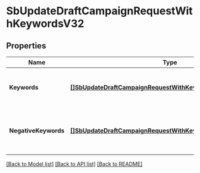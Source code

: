 # SbUpdateDraftCampaignRequestWithKeywordsV32

## Properties
Name | Type | Description | Notes
------------ | ------------- | ------------- | -------------
**Keywords** | [**[]SbUpdateDraftCampaignRequestWithKeywordsKeywords**](SBUpdateDraftCampaignRequestWithKeywords_keywords.md) | An array of keywords associated with the campaign. | [optional] [default to null]
**NegativeKeywords** | [**[]SbUpdateDraftCampaignRequestWithKeywordsNegativeKeywords**](SBUpdateDraftCampaignRequestWithKeywords_negativeKeywords.md) | An array of negative keywords associated with the campaign. | [optional] [default to null]

[[Back to Model list]](../README.md#documentation-for-models) [[Back to API list]](../README.md#documentation-for-api-endpoints) [[Back to README]](../README.md)

